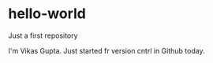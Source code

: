 # hello-world
Just a first repository

I'm Vikas Gupta. Just started fr version cntrl in Github today.

